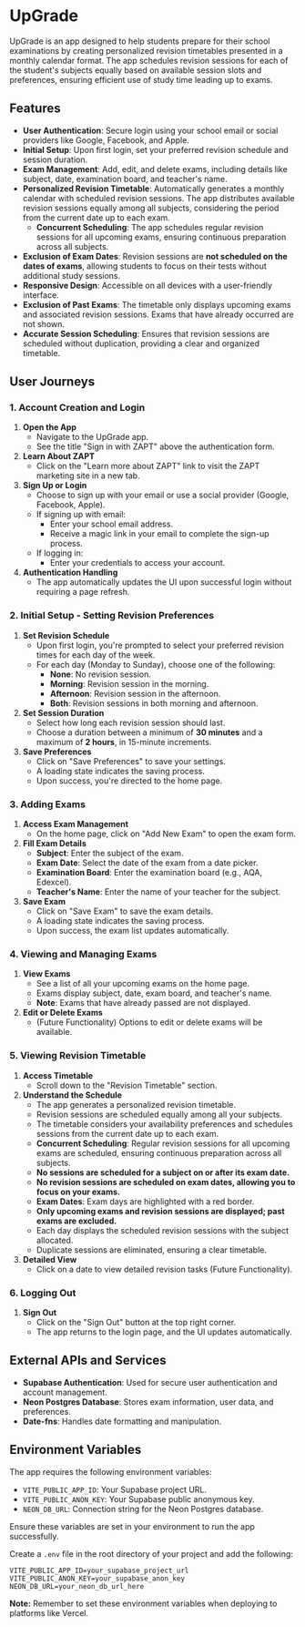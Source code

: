 # UpGrade

UpGrade is an app designed to help students prepare for their school examinations by creating personalized revision timetables presented in a monthly calendar format. The app schedules revision sessions for each of the student's subjects equally based on available session slots and preferences, ensuring efficient use of study time leading up to exams.

## Features

- **User Authentication**: Secure login using your school email or social providers like Google, Facebook, and Apple.
- **Initial Setup**: Upon first login, set your preferred revision schedule and session duration.
- **Exam Management**: Add, edit, and delete exams, including details like subject, date, examination board, and teacher's name.
- **Personalized Revision Timetable**: Automatically generates a monthly calendar with scheduled revision sessions. The app distributes available revision sessions equally among all subjects, considering the period from the current date up to each exam.
  - **Concurrent Scheduling**: The app schedules regular revision sessions for all upcoming exams, ensuring continuous preparation across all subjects.
- **Exclusion of Exam Dates**: Revision sessions are **not scheduled on the dates of exams**, allowing students to focus on their tests without additional study sessions.
- **Responsive Design**: Accessible on all devices with a user-friendly interface.
- **Exclusion of Past Exams**: The timetable only displays upcoming exams and associated revision sessions. Exams that have already occurred are not shown.
- **Accurate Session Scheduling**: Ensures that revision sessions are scheduled without duplication, providing a clear and organized timetable.

## User Journeys

### 1. Account Creation and Login

1. **Open the App**
   - Navigate to the UpGrade app.
   - See the title "Sign in with ZAPT" above the authentication form.
2. **Learn About ZAPT**
   - Click on the "Learn more about ZAPT" link to visit the ZAPT marketing site in a new tab.
3. **Sign Up or Login**
   - Choose to sign up with your email or use a social provider (Google, Facebook, Apple).
   - If signing up with email:
     - Enter your school email address.
     - Receive a magic link in your email to complete the sign-up process.
   - If logging in:
     - Enter your credentials to access your account.
4. **Authentication Handling**
   - The app automatically updates the UI upon successful login without requiring a page refresh.

### 2. Initial Setup - Setting Revision Preferences

1. **Set Revision Schedule**
   - Upon first login, you're prompted to select your preferred revision times for each day of the week.
   - For each day (Monday to Sunday), choose one of the following:
     - **None**: No revision session.
     - **Morning**: Revision session in the morning.
     - **Afternoon**: Revision session in the afternoon.
     - **Both**: Revision sessions in both morning and afternoon.
2. **Set Session Duration**
   - Select how long each revision session should last.
   - Choose a duration between a minimum of **30 minutes** and a maximum of **2 hours**, in 15-minute increments.
3. **Save Preferences**
   - Click on "Save Preferences" to save your settings.
   - A loading state indicates the saving process.
   - Upon success, you're directed to the home page.

### 3. Adding Exams

1. **Access Exam Management**
   - On the home page, click on "Add New Exam" to open the exam form.
2. **Fill Exam Details**
   - **Subject**: Enter the subject of the exam.
   - **Exam Date**: Select the date of the exam from a date picker.
   - **Examination Board**: Enter the examination board (e.g., AQA, Edexcel).
   - **Teacher's Name**: Enter the name of your teacher for the subject.
3. **Save Exam**
   - Click on "Save Exam" to save the exam details.
   - A loading state indicates the saving process.
   - Upon success, the exam list updates automatically.

### 4. Viewing and Managing Exams

1. **View Exams**
   - See a list of all your upcoming exams on the home page.
   - Exams display subject, date, exam board, and teacher's name.
   - **Note**: Exams that have already passed are not displayed.
2. **Edit or Delete Exams**
   - (Future Functionality) Options to edit or delete exams will be available.

### 5. Viewing Revision Timetable

1. **Access Timetable**
   - Scroll down to the "Revision Timetable" section.
2. **Understand the Schedule**
   - The app generates a personalized revision timetable.
   - Revision sessions are scheduled equally among all your subjects.
   - The timetable considers your availability preferences and schedules sessions from the current date up to each exam.
   - **Concurrent Scheduling**: Regular revision sessions for all upcoming exams are scheduled, ensuring continuous preparation across all subjects.
   - **No sessions are scheduled for a subject on or after its exam date.**
   - **No revision sessions are scheduled on exam dates, allowing you to focus on your exams.**
   - **Exam Dates**: Exam days are highlighted with a red border.
   - **Only upcoming exams and revision sessions are displayed; past exams are excluded.**
   - Each day displays the scheduled revision sessions with the subject allocated.
   - Duplicate sessions are eliminated, ensuring a clear timetable.
3. **Detailed View**
   - Click on a date to view detailed revision tasks (Future Functionality).

### 6. Logging Out

1. **Sign Out**
   - Click on the "Sign Out" button at the top right corner.
   - The app returns to the login page, and the UI updates automatically.

## External APIs and Services

- **Supabase Authentication**: Used for secure user authentication and account management.
- **Neon Postgres Database**: Stores exam information, user data, and preferences.
- **Date-fns**: Handles date formatting and manipulation.

## Environment Variables

The app requires the following environment variables:

- `VITE_PUBLIC_APP_ID`: Your Supabase project URL.
- `VITE_PUBLIC_ANON_KEY`: Your Supabase public anonymous key.
- `NEON_DB_URL`: Connection string for the Neon Postgres database.

Ensure these variables are set in your environment to run the app successfully.

Create a `.env` file in the root directory of your project and add the following:

```
VITE_PUBLIC_APP_ID=your_supabase_project_url
VITE_PUBLIC_ANON_KEY=your_supabase_anon_key
NEON_DB_URL=your_neon_db_url_here
```

**Note:** Remember to set these environment variables when deploying to platforms like Vercel.
